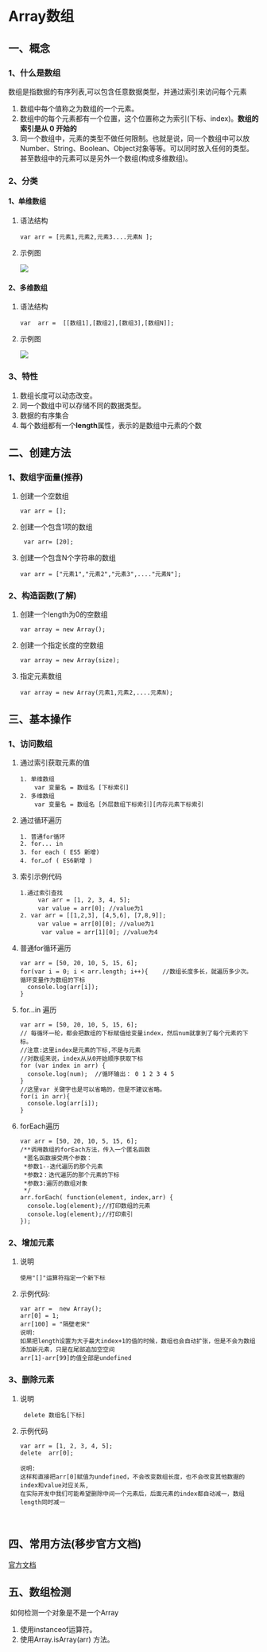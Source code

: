 # Array数组

## 一、概念

### 1、什么是数组

​    数组是指数据的有序列表,可以包含任意数据类型，并通过索引来访问每个元素

1. 数组中每个值称之为数组的一个元素。
2. 数组中的每个元素都有一个位置，这个位置称之为索引\(下标、index\)。**数组的索引是从 0 开始的**
3. 同一个数组中，元素的类型不做任何限制。也就是说，同一个数组中可以放Number、String、Boolean、Object对象等等。可以同时放入任何的类型。甚至数组中的元素可以是另外一个数组\(构成多维数组\)。

### 2、分类

#### 1、单维数组

1. 语法结构

   ```
   var arr = [元素1,元素2,元素3....元素N ];
   ```

2. 示例图

   ![](http://opzv089nq.bkt.clouddn.com/17-8-22/15580468.jpg)

#### 2、多维数组

1. 语法结构

   ```
   var  arr =  [[数组1],[数组2],[数组3],[数组N]];
   ```

2. 示例图

   ![](http://opzv089nq.bkt.clouddn.com/17-8-22/48377237.jpg)

### 3、特性

1. 数组长度可以动态改变。
2. 同一个数组中可以存储不同的数据类型。
3. 数据的有序集合
4. 每个数组都有一个**length**属性，表示的是数组中元素的个数

## 二、创建方法

### 1、数组字面量\(推荐\)

1. 创建一个空数组

   ```
   var arr = [];
   ```

2. 创建一个包含1项的数组

   ```
    var arr= [20];
   ```

3. 创建一个包含N个字符串的数组

   ```
   var arr = ["元素1","元素2","元素3",...."元素N"];
   ```

### 2、构造函数\(了解\)

1. 创建一个length为0的空数组

   ```
   var array = new Array();
   ```

2. 创建一个指定长度的空数组

   ```
   var array = new Array(size);
   ```

3. 指定元素数组

   ```
   var array = new Array(元素1,元素2,....元素N);
   ```

## 三、基本操作

### 1、访问数组

1. 通过索引获取元素的值

   ```
   1. 单维数组
       var 变量名 = 数组名 [下标索引]
   2. 多维数组 
       var 变量名 = 数组名 [外层数组下标索引][内存元素下标索引
   ```

2. 通过循环遍历

   ```
   1. 普通for循环
   2. for... in
   3. for each ( ES5 新增)
   4. for…of ( ES6新增 )
   ```

3. 索引示例代码

   ```
   1.通过索引查找
        var arr = [1, 2, 3, 4, 5];
        var value = arr[0]; //value为1
   2. var arr = [[1,2,3], [4,5,6], [7,8,9]];
        var value = arr[0][0]; //value为1
         var value = arr[1][0]; //value为4
   ```

4. 普通for循环遍历

   ```
   var arr = [50, 20, 10, 5, 15, 6];        
   for(var i = 0; i < arr.length; i++){    //数组长度多长，就遍历多少次。  循环变量作为数组的下标
     console.log(arr[i]);
   }
   ```

5. for...in 遍历

   ```
   var arr = [50, 20, 10, 5, 15, 6];
   // 每循环一轮，都会把数组的下标赋值给变量index，然后num就拿到了每个元素的下标。 
   //注意:这里index是元素的下标,不是与元素
   //对数组来说，index从从0开始顺序获取下标
   for (var index in arr) {
     console.log(num);  //循环输出： 0 1 2 3 4 5
   }
   //这里var 关键字也是可以省略的，但是不建议省略。
   for(i in arr){
     console.log(arr[i]);
   }
   ```

6. forEach遍历

   ```
   var arr = [50, 20, 10, 5, 15, 6];
   /**调用数组的forEach方法，传入一个匿名函数
    *匿名函数接受两个参数：   
    *参数1--迭代遍历的那个元素  
    *参数2：迭代遍历的那个元素的下标
    *参数3:遍历的数组对象
    */
   arr.forEach( function(element, index,arr) {
     console.log(element);//打印数组的元素
     console.log(element);//打印索引
   });
   ```

### 2、增加元素

1. 说明

   ```
   使用"[]"运算符指定一个新下标
   ```

2. 示例代码:

   ```
   var arr =  new Array();
   arr[0] = 1;
   arr[100] = "隔壁老宋"
   说明:
   如果把length设置为大于最大index+1的值的时候，数组也会自动扩张，但是不会为数组添加新元素，只是在尾部追加空空间
   arr[1]-arr[99]的值全部是undefined
   ```

### 3、删除元素

1. 说明

   ```
    delete 数组名[下标]
   ```

2. 示例代码

   ```
   var arr = [1, 2, 3, 4, 5];
   delete  arr[0];

   说明:
   这样和直接把arr[0]赋值为undefined，不会改变数组长度，也不会改变其他数据的index和value对应关系, 
   在实际开发中我们可能希望删除中间一个元素后，后面元素的index都自动减一，数组length同时减一
   ```

   ​

## 四、常用方法\(移步官方文档\)

[官方文档](http://www.w3school.com.cn/jsref/jsref_obj_array.asp)

## 五、数组检测

​	如何检测一个对象是不是一个Array

1. 使用instanceof运算符。
2. 使用Array.isArray\(arr\) 方法。 




